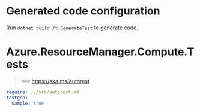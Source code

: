 # Generated code configuration

Run `dotnet build /t:GenerateTest` to generate code.

# Azure.ResourceManager.Compute.Tests

> see https://aka.ms/autorest
``` yaml
require: ../src/autorest.md
testgen:
  sample: true
```
